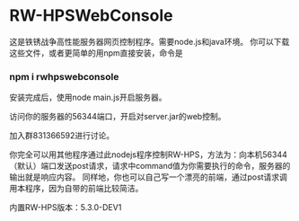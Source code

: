 # RW-HPSWebConsole
这是铁锈战争高性能服务器网页控制程序。需要node.js和java环境。
你可以下载这些文件，或者更简单的用npm直接安装，命令是

### npm i rwhpswebconsole

安装完成后，使用node main.js开启服务器。

访问你的服务器的56344端口，开启对server.jar的web控制。

加入群831366592进行讨论。

你完全可以用其他程序通过此nodejs程序控制RW-HPS，方法为：向本机56344（默认）端口发送post请求，请求中command值为你需要执行的命令，服务器的输出就是响应内容。
同样地，你也可以自己写一个漂亮的前端，通过post请求调用本程序，因为自带的前端比较简洁。

内置RW-HPS版本：5.3.0-DEV1